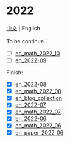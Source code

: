 # 2022

[中文](README.md) | English  



To be continue：
- [ ] [en_math_2022_10](2022_10/en_math_2022_10.md)
- [ ] [en_2022-09](2022_09/en_2022_09.md)

Finish:
- [x] [en_2022-08](2022_08/en_2022_08.md)
- [x] [en_math_2022_08](2022_08/en_math_2022_08.md)
- [x] [en_blog_collection](en_blog_collection.md)
- [x] [en_2022-07](2022_07/en_2022_07.md)
- [x] [en_math_2022_07](2022_07/en_math_2022_07.md)
- [x] [en_2022-06](2022_05&06/en_2022_06.md)
- [x] [en_math_2022_06](2022_05&06/en_math_2022_06.md)
- [x] [en_paper_2022_06](2022_05&06/en_paper_2022_06.md)
